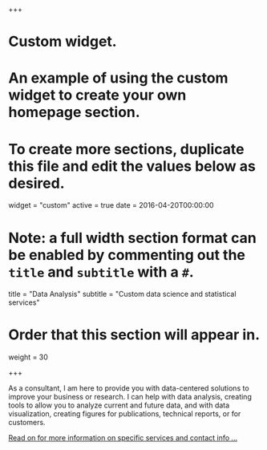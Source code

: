 +++
# Custom widget.
# An example of using the custom widget to create your own homepage section.
# To create more sections, duplicate this file and edit the values below as desired.
widget = "custom"
active = true
date = 2016-04-20T00:00:00

# Note: a full width section format can be enabled by commenting out the `title` and `subtitle` with a `#`.
title = "Data Analysis"
subtitle = "Custom data science and statistical services"

# Order that this section will appear in.
weight = 30

+++

As a consultant, I am here to provide you with data-centered solutions to improve your business or research. I can help with data analysis, creating tools to allow you to analyze current and future data, and with data visualization, creating figures for publications, technical reports, or for customers. 

[Read on for more information on specific services and contact info ...](services/contact)
